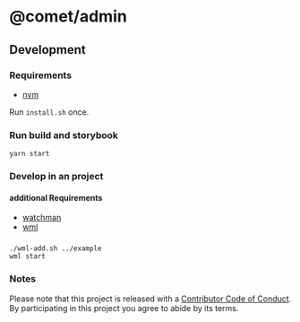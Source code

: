 # @comet/admin

## Development

### Requirements

-   [nvm](https://github.com/nvm-sh/nvm)

Run `install.sh` once.

### Run build and storybook

```
yarn start
```

### Develop in an project

#### additional Requirements

-   [watchman](https://facebook.github.io/watchman/)
-   [wml](https://github.com/wix/wml)

###

    ./wml-add.sh ../example
    wml start

### Notes

Please note that this project is released with a [Contributor Code of Conduct](CODE-OF-CONDUCT.md). By participating in this project you agree to abide by its terms.

